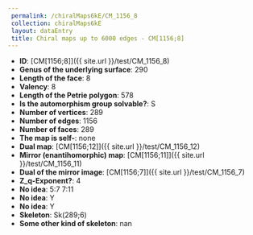 ```yaml
--- 
 permalink: /chiralMaps6kE/CM_1156_8 
 collection: chiralMaps6kE
 layout: dataEntry
 title: Chiral maps up to 6000 edges - CM[1156;8]
---
```


- **ID**: [CM[1156;8]]({{ site.url }}/test/CM_1156_8)
- **Genus of the underlying surface**: 290
- **Length of the face**: 8
- **Valency**: 8
- **Length of the Petrie polygon**: 578
- **Is the automorphism group solvable?**: S
- **Number of vertices**: 289
- **Number of edges**: 1156
- **Number of faces**: 289
- **The map is self-**: none
- **Dual map**: [CM[1156;12]]({{ site.url }}/test/CM_1156_12)
- **Mirror (enantihomorphic) map**: [CM[1156;11]]({{ site.url }}/test/CM_1156_11)
- **Dual of the mirror image**: [CM[1156;7]]({{ site.url }}/test/CM_1156_7)
- **Z_q-Exponent?**: 4
- **No idea**:  5:7 7:11
- **No idea**: Y
- **No idea**: Y
- **Skeleton**: Sk(289;6)
- **Some other kind of skeleton**: nan
